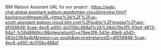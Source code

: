 IBM Watson Assistant  URL for our project : https://web-chat.global.assistant.watson.appdomain.cloud/preview.html?backgroundImageURL=https%3A%2F%2Fus-south.assistant.watson.cloud.ibm.com%2Fpublic%2Fimages%2Fupx-df056848-5cae-4ec6-a492-dc010bc468a1%3A%3Adcf9e3f5-93e4-4613-94a7-1c59d8969cc9&integrationID=e78ee3f8-5d3e-49e8-a5d3-482e2364a4bf&region=us-south&serviceInstanceID=df056848-5cae-4ec6-a492-dc010bc468a1
